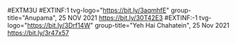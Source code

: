 #EXTM3U
#EXTINF:1 tvg-logo="https://bit.ly/3aqmhfE" group-title="Anupama", 25 NOV 2021
https://bit.ly/30T42E3
#EXTINF:-1 tvg-logo="https://bit.ly/3Drf14W" group-title="Yeh Hai Chahatein", 25 Nov 2021
https://bit.ly/3r47x57
